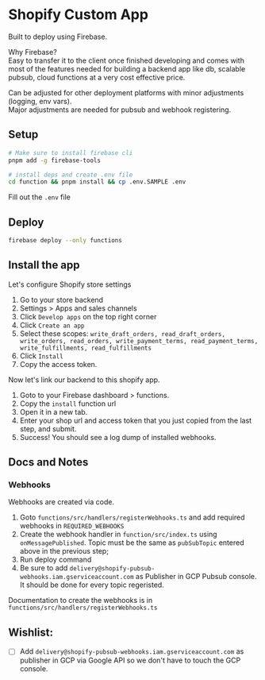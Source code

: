 # Shopify Custom App

Built to deploy using Firebase.

Why Firebase?\
Easy to transfer it to the client once finished developing and comes with most of the features needed for building a backend app like db, scalable pubsub, cloud functions at a very cost effective price.

Can be adjusted for other deployment platforms with minor adjustments (logging, env vars).\
Major adjustments are needed for pubsub and webhook registering.

## Setup

```bash
# Make sure to install firebase cli
pnpm add -g firebase-tools

# install deps and create .env file
cd function && pnpm install && cp .env.SAMPLE .env
```

Fill out the `.env` file

## Deploy

```bash
firebase deploy --only functions
```

## Install the app

Let's configure Shopify store settings

1. Go to your store backend
2. Settings > Apps and sales channels
3. Click `Develop apps` on the top right corner
4. Click `Create an app`
5. Select these scopes: `write_draft_orders, read_draft_orders, write_orders, read_orders, write_payment_terms, read_payment_terms, write_fulfillments, read_fulfillments`
6. Click `Install`
7. Copy the access token.

Now let's link our backend to this shopify app.

1. Goto to your Firebase dashboard > functions.
2. Copy the `install` function url
3. Open it in a new tab.
4. Enter your shop url and access token that you just copied from the last step, and submit.
5. Success! You should see a log dump of installed webhooks.

## Docs and Notes

### Webhooks

Webhooks are created via code.

1. Goto `functions/src/handlers/registerWebhooks.ts` and add required webhooks in `REQUIRED_WEBHOOKS`
2. Create the webhook handler in `function/src/index.ts` using `onMessagePublished`. Topic must be the same as `pubSubTopic` entered above in the previous step;
3. Run deploy command
4. Be sure to add `delivery@shopify-pubsub-webhooks.iam.gserviceaccount.com` as Publisher in GCP Pubsub console. It should be done for every topic regeristed.

Documentation to create the webhooks is in `functions/src/handlers/registerWebhooks.ts`

## Wishlist:

- [ ] Add `delivery@shopify-pubsub-webhooks.iam.gserviceaccount.com` as publisher in GCP via Google API so we don't have to touch the GCP console.
